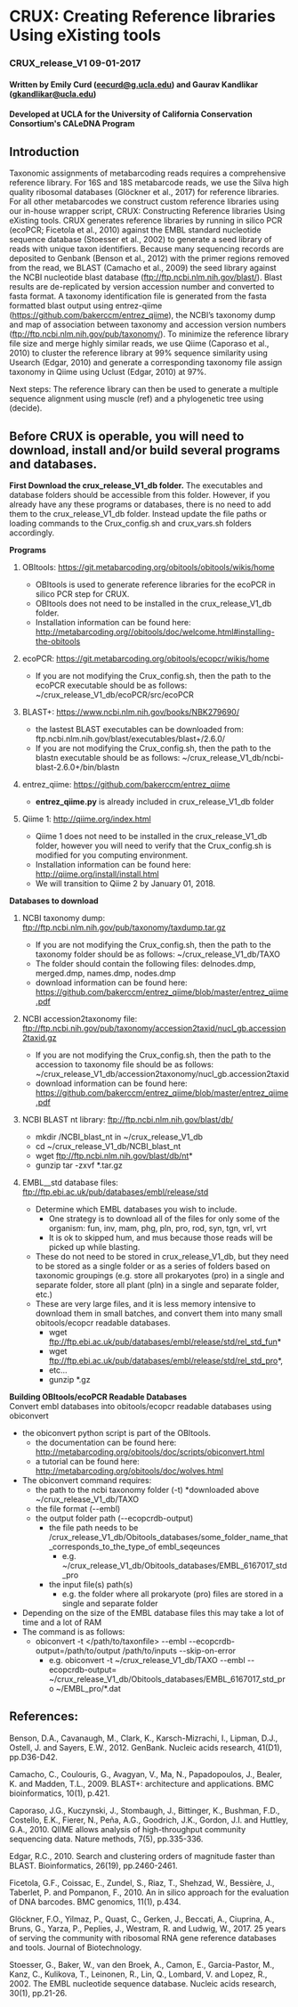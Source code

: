 # CRUX: Creating Reference libraries Using eXisting tools

### CRUX_release_V1		09-01-2017
#### Written by Emily Curd (eecurd@g.ucla.edu) and Gaurav Kandlikar (gkandlikar@ucla.edu)
#### Developed at UCLA for the University of California Conservation Consortium's CALeDNA Program

## Introduction
  
Taxonomic assignments of metabarcoding reads requires a comprehensive reference library. For 16S and 18S metabarcode reads, we use the Silva high quality ribosomal databases (Glöckner et al., 2017) for reference libraries. For all other metabarcodes we construct custom reference libraries using our in-house wrapper script, CRUX: Constructing Reference libraries Using eXisting tools. CRUX generates reference libraries by running in silico PCR (ecoPCR; Ficetola et al., 2010) against the EMBL standard nucleotide sequence database (Stoesser et al., 2002) to generate a seed library of reads with unique taxon identifiers. Because many sequencing records are deposited to Genbank (Benson et al., 2012) with the primer regions removed from the read, we BLAST (Camacho et al., 2009) the seed library against the NCBI nucleotide blast database (ftp://ftp.ncbi.nlm.nih.gov/blast/). Blast results are de-replicated by version accession number and converted to fasta format. A taxonomy identification file is generated from the fasta formatted blast output using entrez-qiime (https://github.com/bakerccm/entrez_qiime), the NCBI’s taxonomy dump and map of association between taxonomy and accession version numbers (ftp://ftp.ncbi.nlm.nih.gov/pub/taxonomy/). To minimize the reference library file size and merge highly similar reads, we use Qiime (Caporaso et al., 2010) to cluster the reference library at 99% sequence similarity using Usearch (Edgar, 2010) and generate a corresponding taxonomy file assign taxonomy in Qiime using Uclust (Edgar, 2010) at 97%. 

Next steps: The reference library can then be used to generate a multiple sequence alignment using muscle (ref) and a phylogenetic tree using (decide). 

## Before CRUX is operable, you will need to download, install and/or build several programs and databases. 
**__First Download the crux_release_V1_db folder.__** The executables and database folders should be accessible from this folder. However, if you already have any these programs or databases, there is no need to add them to the crux_release_V1_db folder. Instead update the file paths or loading commands to the Crux_config.sh and crux_vars.sh folders accordingly.

**__Programs__**


1. OBItools: https://git.metabarcoding.org/obitools/obitools/wikis/home
	* OBItools is used to generate reference libraries for the ecoPCR in silico PCR step for CRUX.
	* OBItools does not need to be installed in the crux_release_V1_db folder.
	* Installation information can be found here: http://metabarcoding.org//obitools/doc/welcome.html#installing-the-obitools

2. ecoPCR: https://git.metabarcoding.org/obitools/ecopcr/wikis/home
	* If you are not modifying the Crux_config.sh, then the path to the ecoPCR executable should be as follows: ~/crux_release_V1_db/ecoPCR/src/ecoPCR

3. BLAST+: https://www.ncbi.nlm.nih.gov/books/NBK279690/
	* the lastest BLAST executables can be downloaded from: ftp.ncbi.nlm.nih.gov/blast/executables/blast+/2.6.0/
	* If you are not modifying the Crux_config.sh, then the path to the blastn executable should be as follows: ~/crux_release_V1_db/ncbi-blast-2.6.0+/bin/blastn

4. entrez_qiime: https://github.com/bakerccm/entrez_qiime
	* **entrez_qiime.py** is already included in crux_release_V1_db folder

5. Qiime 1: http://qiime.org/index.html
	* Qiime 1 does not need to be installed in the crux_release_V1_db folder, however you will need to verify that the Crux_config.sh is modified for you computing environment. 
	* Installation information can be found here: http://qiime.org/install/install.html
	* We will transition to Qiime 2 by January 01, 2018. 
  
  
**__Databases to download__**

1. NCBI taxonomy dump: ftp://ftp.ncbi.nlm.nih.gov/pub/taxonomy/taxdump.tar.gz
	* If you are not modifying the Crux_config.sh, then the path to the taxonomy folder should be as follows: ~/crux_release_V1_db/TAXO 
	* The folder should contain the following files: delnodes.dmp, merged.dmp, names.dmp, nodes.dmp
	* download information can be found here: https://github.com/bakerccm/entrez_qiime/blob/master/entrez_qiime.pdf

2. NCBI accession2taxonomy file:  ftp://ftp.ncbi.nih.gov/pub/taxonomy/accession2taxid/nucl_gb.accession2taxid.gz
	* If you are not modifying the Crux_config.sh, then the path to the accession to taxonomy file should be as follows: ~/crux_release_V1_db/accession2taxonomy/nucl_gb.accession2taxid
	* download information can be found here: https://github.com/bakerccm/entrez_qiime/blob/master/entrez_qiime.pdf
	
3. NCBI BLAST nt library: ftp://ftp.ncbi.nlm.nih.gov/blast/db/
	* mkdir /NCBI_blast_nt in ~/crux_release_V1_db
	* cd ~/crux_release_V1_db/NCBI_blast_nt
	* wget ftp://ftp.ncbi.nlm.nih.gov/blast/db/nt*
	* gunzip tar -zxvf *.tar.gz

4. EMBL_<date>_std database files: ftp://ftp.ebi.ac.uk/pub/databases/embl/release/std
	* Determine which EMBL databases you wish to include.  
		* One strategy is to download all of the files for only some of the organism: fun, inv, mam, phg, pln, pro, rod, syn, tgn, vrl, vrt 
		* It is ok to skipped hum, and mus because those reads will be picked up while blasting.
	* These do not need to be stored in crux_release_V1_db, but they need to be stored as a single folder or as a series of folders based on taxonomic groupings (e.g. store all prokaryotes (pro) in a single and separate folder, store all plant (pln) in a single and separate folder, etc.)
	* These are very large files, and it is less memory intensive to download them in small batches, and convert them into many small obitools/ecopcr readable databases.
		* wget ftp://ftp.ebi.ac.uk/pub/databases/embl/release/std/rel_std_fun*
		* wget ftp://ftp.ebi.ac.uk/pub/databases/embl/release/std/rel_std_pro*, 
		* etc...  
		* gunzip *.gz
  
 **__Building OBItools/ecoPCR Readable Databases__**  
 Convert embl databases into obitools/ecopcr readable databases using obiconvert
* the obiconvert python script is part of the OBItools.
	* the documentation can be found here: http://metabarcoding.org/obitools/doc/scripts/obiconvert.html
	* a tutorial can be found here: http://metabarcoding.org/obitools/doc/wolves.html
* The obiconvert command requires:
	* the path to the ncbi taxonomy folder (-t)
		*downloaded above ~/crux_release_V1_db/TAXO
	* the file format (--embl)
	* the output folder path (--ecopcrdb-output) 
		* the file path needs to be /crux_release_V1_db/Obitools_databases/some_folder_name_that_corresponds_to_the_type_of embl_seqeunces 
			* e.g. ~/crux_release_V1_db/Obitools_databases/EMBL_6167017_std_pro
		* the input file(s) path(s) 
			* e.g. the folder where all prokaryote (pro) files are stored in a single and separate folder
* Depending on the size of the EMBL database files this may take a lot of time and a lot of RAM
* The command is as follows:
	* obiconvert -t </path/to/taxonfile> --embl --ecopcrdb-output=/path/to/output /path/to/inputs --skip-on-error
		* e.g. obiconvert -t ~/crux_release_V1_db/TAXO --embl --ecopcrdb-output= ~/crux_release_V1_db/Obitools_databases/EMBL_6167017_std_pro ~/EMBL_pro/*.dat
  
  
  
  
  
  
  
  
  
  
  
## References:

Benson, D.A., Cavanaugh, M., Clark, K., Karsch-Mizrachi, I., Lipman, D.J., Ostell, J. and Sayers, E.W., 2012. GenBank. Nucleic acids research, 41(D1), pp.D36-D42.

Camacho, C., Coulouris, G., Avagyan, V., Ma, N., Papadopoulos, J., Bealer, K. and Madden, T.L., 2009. BLAST+: architecture and applications. BMC bioinformatics, 10(1), p.421.

Caporaso, J.G., Kuczynski, J., Stombaugh, J., Bittinger, K., Bushman, F.D., Costello, E.K., Fierer, N., Peña, A.G., Goodrich, J.K., Gordon, J.I. and Huttley, G.A., 2010. QIIME allows analysis of high-throughput community sequencing data. Nature methods, 7(5), pp.335-336.

Edgar, R.C., 2010. Search and clustering orders of magnitude faster than BLAST. Bioinformatics, 26(19), pp.2460-2461.

Ficetola, G.F., Coissac, E., Zundel, S., Riaz, T., Shehzad, W., Bessière, J., Taberlet, P. and Pompanon, F., 2010. An in silico approach for the evaluation of DNA barcodes. BMC genomics, 11(1), p.434.

Glöckner, F.O., Yilmaz, P., Quast, C., Gerken, J., Beccati, A., Ciuprina, A., Bruns, G., Yarza, P., Peplies, J., Westram, R. and Ludwig, W., 2017. 25 years of serving the community with ribosomal RNA gene reference databases and tools. Journal of Biotechnology.

Stoesser, G., Baker, W., van den Broek, A., Camon, E., Garcia-Pastor, M., Kanz, C., Kulikova, T., Leinonen, R., Lin, Q., Lombard, V. and Lopez, R., 2002. The EMBL nucleotide sequence database. Nucleic acids research, 30(1), pp.21-26.
